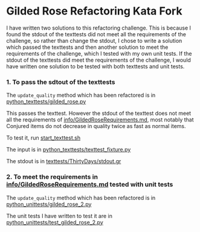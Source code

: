 # Gilded Rose Refactoring Kata Fork

I have written two solutions to this refactoring challenge. This is because I found the stdout of the texttests
did not meet all the requirements of the challenge, so rather than change the stdout, I chose to write a solution
which passed the texttests and then another solution to meet the requirements of the challenge, which I tested
with my own unit tests. If the stdout of the texttests did meet the requirements of the challenge, I would have
written one solution to be tested with both texttests and unit tests.

### 1. To pass the sdtout of the texttests
The ```update_quality``` method which has been refactored is in [python_texttests/gilded_rose.py](python_texttests/gilded_rose.py)

This passes the texttest. However the stdout of the texttest does not meet all the requirements of [info/GildedRoseRequirements.md](info/GildedRoseRequirements.md),
 most notably that Conjured items do not decrease in quality twice as fast as normal items.

To test it, run [start_texttest.sh](start_texttest.sh)

The input is in [python_texttests/texttest_fixture.py](python_texttests/texttest_fixture.py)

The stdout is in [texttests/ThirtyDays/stdout.gr](texttests/ThirtyDays/stdout.gr)

### 2. To meet the requirements in [info/GildedRoseRequirements.md](info/GildedRoseRequirements.md) tested with unit tests
The ```update_quality``` method which has been refactored is in [python_unittests/gilded_rose_2.py](python_unittests/gilded_rose_2.py)

The unit tests I have written to test it are in [python_unittests/test_gilded_rose_2.py](python_unittests/test_gilded_rose_2.py)
